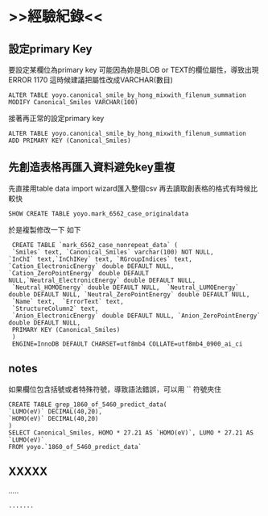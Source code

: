 # >>經驗紀錄<< #


## 設定primary Key ##

要設定某欄位為primary key 可能因為妳是BLOB or TEXT的欄位屬性，導致出現ERROR 1170
這時候建議把屬性改成VARCHAR(數目)
```
ALTER TABLE yoyo.canonical_smile_by_hong_mixwith_filenum_summation
MODIFY Canonical_Smiles VARCHAR(100)
```
接著再正常的設定primary key

```
ALTER TABLE yoyo.canonical_smile_by_hong_mixwith_filenum_summation
ADD PRIMARY KEY (Canonical_Smiles)
```

## 先創造表格再匯入資料避免key重複 ##

先直接用table data import wizard匯入整個csv 再去讀取創表格的格式有時候比較快

```
SHOW CREATE TABLE yoyo.mark_6562_case_originaldata
```

於是複製修改一下 如下
```
 CREATE TABLE `mark_6562_case_nonrepeat_data` (
 `Smiles` text, `Canonical_Smiles` varchar(100) NOT NULL,
`InChI` text,`InChIKey` text, `RGroupIndices` text, 
`Cation_ElectronicEnergy` double DEFAULT NULL, `Cation_ZeroPointEnergy` double DEFAULT NULL,`Neutral_ElectronicEnergy` double DEFAULT NULL,
 `Neutral_HOMOEnergy` double DEFAULT NULL,  `Neutral_LUMOEnergy` double DEFAULT NULL, `Neutral_ZeroPointEnergy` double DEFAULT NULL, 
 `Name` text,  `ErrorText` text,
 `StructureColumn2` text,
 `Anion_ElectronicEnergy` double DEFAULT NULL, `Anion_ZeroPointEnergy` double DEFAULT NULL,
 PRIMARY KEY (Canonical_Smiles)
 )
 ENGINE=InnoDB DEFAULT CHARSET=utf8mb4 COLLATE=utf8mb4_0900_ai_ci
```




## notes ##
如果欄位包含括號或者特殊符號，導致語法錯誤，可以用 `` 符號夾住

```
CREATE TABLE grep_1860_of_5460_predict_data(
`LUMO(eV)` DECIMAL(40,20),
`HOMO(eV)` DECIMAL(40,20)
)
SELECT Canonical_Smiles, HOMO * 27.21 AS `HOMO(eV)`, LUMO * 27.21 AS `LUMO(eV)`
FROM yoyo.`1860_of_5460_predict_data`
```



## XXXXX ##
.....

```
.......
```
